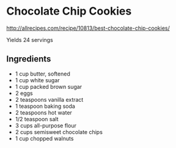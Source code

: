 # Chocolate Chip Cookies

http://allrecipes.com/recipe/10813/best-chocolate-chip-cookies/

Yields 24 servings

## Ingredients

- 1 cup butter, softened
- 1 cup white sugar
- 1 cup packed brown sugar
- 2 eggs
- 2 teaspoons vanilla extract
- 1 teaspoon baking soda
- 2 teaspoons hot water
- 1/2 teaspoon salt
- 3 cups all-purpose flour
- 2 cups semisweet chocolate chips
- 1 cup chopped walnuts
